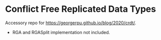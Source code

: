 # Conflict Free Replicated Data Types

Accessory repo for https://georgerpu.github.io/blog/2020/crdt/.
- RGA and RGASplit implementation not included.
